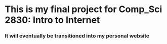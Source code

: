 # This is my final project for Comp_Sci 2830: Intro to Internet
### It will eventually be transitioned into my personal website